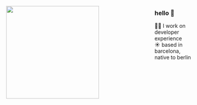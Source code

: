 <a href="https://media.tenor.com/BiBnqbqsymEAAAAi/spheal-spheal-pokemon.gif"><img align="left" width="250" style="margin-right: 150px;" src="https://media.tenor.com/BiBnqbqsymEAAAAi/spheal-spheal-pokemon.gif"></a>
### hello 👋 <br>
👨‍💻 I work on developer experience <br/>
☀️ based in barcelona, native to berlin <br/>
  


<!--
**tayupov/tayupov** is a ✨ _special_ ✨ repository because its `README.md` (this file) appears on your GitHub profile.

Here are some ideas to get you started:

- 🔭 I’m currently working on ...
- 🌱 I’m currently learning ...
- 👯 I’m looking to collaborate on ...
- 🤔 I’m looking for help with ...
- 💬 Ask me about ...
- 📫 How to reach me: ...
- 😄 Pronouns: ...
- ⚡ Fun fact: ...
-->
